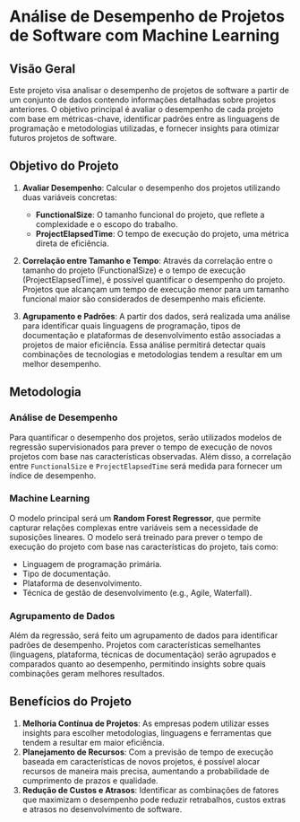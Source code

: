 # Análise de Desempenho de Projetos de Software com Machine Learning

## Visão Geral

Este projeto visa analisar o desempenho de projetos de software a partir de um conjunto de dados contendo informações detalhadas sobre projetos anteriores. O objetivo principal é avaliar o desempenho de cada projeto com base em métricas-chave, identificar padrões entre as linguagens de programação e metodologias utilizadas, e fornecer insights para otimizar futuros projetos de software.

## Objetivo do Projeto

1. **Avaliar Desempenho**: Calcular o desempenho dos projetos utilizando duas variáveis concretas:
   - **FunctionalSize**: O tamanho funcional do projeto, que reflete a complexidade e o escopo do trabalho.
   - **ProjectElapsedTime**: O tempo de execução do projeto, uma métrica direta de eficiência.

2. **Correlação entre Tamanho e Tempo**: Através da correlação entre o tamanho do projeto (FunctionalSize) e o tempo de execução (ProjectElapsedTime), é possível quantificar o desempenho do projeto. Projetos que alcançam um tempo de execução menor para um tamanho funcional maior são considerados de desempenho mais eficiente.

3. **Agrupamento e Padrões**: A partir dos dados, será realizada uma análise para identificar quais linguagens de programação, tipos de documentação e plataformas de desenvolvimento estão associadas a projetos de maior eficiência. Essa análise permitirá detectar quais combinações de tecnologias e metodologias tendem a resultar em um melhor desempenho.

## Metodologia

### Análise de Desempenho

Para quantificar o desempenho dos projetos, serão utilizados modelos de regressão supervisionados para prever o tempo de execução de novos projetos com base nas características observadas. Além disso, a correlação entre `FunctionalSize` e `ProjectElapsedTime` será medida para fornecer um índice de desempenho.

### Machine Learning

O modelo principal será um **Random Forest Regressor**, que permite capturar relações complexas entre variáveis sem a necessidade de suposições lineares. O modelo será treinado para prever o tempo de execução do projeto com base nas características do projeto, tais como:

- Linguagem de programação primária.
- Tipo de documentação.
- Plataforma de desenvolvimento.
- Técnica de gestão de desenvolvimento (e.g., Agile, Waterfall).

### Agrupamento de Dados

Além da regressão, será feito um agrupamento de dados para identificar padrões de desempenho. Projetos com características semelhantes (linguagens, plataforma, técnicas de documentação) serão agrupados e comparados quanto ao desempenho, permitindo insights sobre quais combinações geram melhores resultados.

## Benefícios do Projeto

1. **Melhoria Contínua de Projetos**: As empresas podem utilizar esses insights para escolher metodologias, linguagens e ferramentas que tendem a resultar em maior eficiência.
2. **Planejamento de Recursos**: Com a previsão de tempo de execução baseada em características de novos projetos, é possível alocar recursos de maneira mais precisa, aumentando a probabilidade de cumprimento de prazos e qualidade.
3. **Redução de Custos e Atrasos**: Identificar as combinações de fatores que maximizam o desempenho pode reduzir retrabalhos, custos extras e atrasos no desenvolvimento de software.
